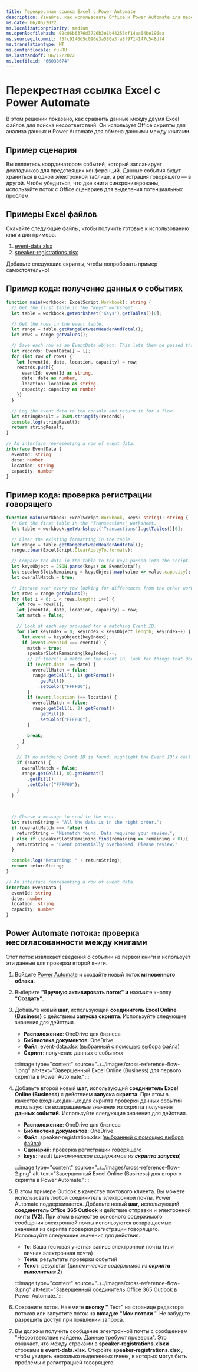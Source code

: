 ```yaml
---
title: Перекрестная ссылка Excel с Power Automate
description: Узнайте, как использовать Office и Power Automate для перекрестной ссылки и форматирования Excel файла.
ms.date: 06/06/2022
ms.localizationpriority: medium
ms.openlocfilehash: 02c06b6376d3726b3e1b44255df14aa64be196ea
ms.sourcegitcommit: f5fc9146d5c096e3a580a3fa8f9714147c548df4
ms.translationtype: MT
ms.contentlocale: ru-RU
ms.lasthandoff: 06/12/2022
ms.locfileid: "66038674"
---
```

# <a name="cross-reference-excel-files-with-power-automate"></a>Перекрестная ссылка Excel с Power Automate

В этом решении показано, как сравнить данные между двумя Excel файлов для поиска несоответствий. Он использует Office скрипты для анализа данных и Power Automate для обмена данными между книгами.

## <a name="example-scenario"></a>Пример сценария

Вы являетесь координатором событий, который запланирует докладчиков для предстоящих конференций. Данные события будут храниться в одной электронной таблице, а регистрация говорящего — в другой. Чтобы убедиться, что две книги синхронизированы, используйте поток с Office сценариев для выделения потенциальных проблем.

## <a name="sample-excel-files"></a>Примеры Excel файлов

Скачайте следующие файлы, чтобы получить готовые к использованию книги для примера.

1. <a href="event-data.xlsx">event-data.xlsx</a>
1. <a href="speaker-registrations.xlsx">speaker-registrations.xlsx</a>

Добавьте следующие скрипты, чтобы попробовать пример самостоятельно!

## <a name="sample-code-get-event-data"></a>Пример кода: получение данных о событиях

```TypeScript
function main(workbook: ExcelScript.Workbook): string {
  // Get the first table in the "Keys" worksheet.
  let table = workbook.getWorksheet('Keys').getTables()[0];

  // Get the rows in the event table.
  let range = table.getRangeBetweenHeaderAndTotal();
  let rows = range.getValues();

  // Save each row as an EventData object. This lets them be passed through Power Automate.
  let records: EventData[] = [];
  for (let row of rows) {
    let [eventId, date, location, capacity] = row;
    records.push({
      eventId: eventId as string,
      date: date as number,
      location: location as string,
      capacity: capacity as number
    })
  }

  // Log the event data to the console and return it for a flow.
  let stringResult = JSON.stringify(records);
  console.log(stringResult);
  return stringResult;
}

// An interface representing a row of event data.
interface EventData {
  eventId: string
  date: number
  location: string
  capacity: number
}
```

## <a name="sample-code-validate-speaker-registrations"></a>Пример кода: проверка регистрации говорящего

```TypeScript
function main(workbook: ExcelScript.Workbook, keys: string): string {
  // Get the first table in the "Transactions" worksheet.
  let table = workbook.getWorksheet('Transactions').getTables()[0];

  // Clear the existing formatting in the table.
  let range = table.getRangeBetweenHeaderAndTotal();
  range.clear(ExcelScript.ClearApplyTo.formats);

  // Compare the data in the table to the keys passed into the script.
  let keysObject = JSON.parse(keys) as EventData[];
  let speakerSlotsRemaining = keysObject.map(value => value.capacity);
  let overallMatch = true;

  // Iterate over every row looking for differences from the other worksheet.
  let rows = range.getValues();
  for (let i = 0; i < rows.length; i++) {
    let row = rows[i];
    let [eventId, date, location, capacity] = row;
    let match = false;

    // Look at each key provided for a matching Event ID.
    for (let keyIndex = 0; keyIndex < keysObject.length; keyIndex++) {
      let event = keysObject[keyIndex];
      if (event.eventId === eventId) {
        match = true;
        speakerSlotsRemaining[keyIndex]--;
        // If there's a match on the event ID, look for things that don't match and highlight them.
        if (event.date !== date) {
          overallMatch = false;
          range.getCell(i, 1).getFormat()
            .getFill()
            .setColor("FFFF00");
        }
        if (event.location !== location) {
          overallMatch = false;
          range.getCell(i, 2).getFormat()
            .getFill()
            .setColor("FFFF00");
        }

        break;
      }
    }

    // If no matching Event ID is found, highlight the Event ID's cell.
    if (!match) {
      overallMatch = false;
      range.getCell(i, 0).getFormat()
        .getFill()
        .setColor("FFFF00");
    }
  }

  

  // Choose a message to send to the user.
  let returnString = "All the data is in the right order.";
  if (overallMatch === false) {
    returnString = "Mismatch found. Data requires your review.";
  } else if (speakerSlotsRemaining.find(remaining => remaining < 0)){
    returnString = "Event potentially overbooked. Please review."
  }

  console.log("Returning: " + returnString);
  return returnString;
}

// An interface representing a row of event data.
interface EventData {
  eventId: string
  date: number
  location: string
  capacity: number
}
```

## <a name="power-automate-flow-check-for-inconsistencies-across-the-workbooks"></a>Power Automate потока: проверка несогласованности между книгами

Этот поток извлекает сведения о событии из первой книги и использует эти данные для проверки второй книги.

1. Войдите [Power Automate](https://flow.microsoft.com) и создайте новый поток **мгновенного облака**.
1. Выберите **"Вручную активировать поток" и** нажмите кнопку **"Создать"**.
1. Добавьте новый **шаг,** использующий **соединитель Excel Online (Business)** с действием **запуска скрипта**. Используйте следующие значения для действия.
    * **Расположение**: OneDrive для бизнеса
    * **Библиотека документов**: OneDrive
    * **Файл**: event-data.xlsx ([выбранный с помощью выбора файла](../../testing/power-automate-troubleshooting.md#select-workbooks-with-the-file-browser-control))
    * **Скрипт**: получение данных о событиях

    :::image type="content" source="../../images/cross-reference-flow-1.png" alt-text="Завершенный Excel Online (Business) для первого скрипта в Power Automate.":::

1. Добавьте второй новый **шаг,** использующий **соединитель Excel Online (Business)** с действием **запуска скрипта**. При этом в качестве входных данных для скрипта проверки данных событий используются возвращаемые значения из скрипта получения **данных событий.**  Используйте следующие значения для действия.
    * **Расположение**: OneDrive для бизнеса
    * **Библиотека документов**: OneDrive
    * **Файл**: speaker-registration.xlsx ([выбранный с помощью выбора файла](../../testing/power-automate-troubleshooting.md#select-workbooks-with-the-file-browser-control))
    * **Сценарий**: проверка регистрации говорящего
    * **keys**: result (_динамическое содержимое из **скрипта запуска**_)

    :::image type="content" source="../../images/cross-reference-flow-2.png" alt-text="Завершенный Excel Online (Business) для второго скрипта в Power Automate.":::
1. В этом примере Outlook в качестве почтового клиента. Вы можете использовать любой соединитель электронной почты, Power Automate поддерживается. Добавьте новый **шаг,** использующий **соединитель Office 365 Outlook** и действие отправки и электронной почты **(V2**). При этом в качестве основного содержимого сообщения электронной почты используются возвращаемые значения из скрипта проверки регистрации говорящего. Используйте следующие значения для действия.
    * **To**: Ваша тестовая учетная запись электронной почты (или личная электронная почта)
    * **Тема**: результаты проверки событий
    * **Текст**: результат (_динамическое содержимое из **скрипта выполнения 2**_)

    :::image type="content" source="../../images/cross-reference-flow-3.png" alt-text="Завершенный соединитель Office 365 Outlook в Power Automate.":::
1. Сохраните поток. Нажмите **кнопку "** Тест" на странице редактора потоков или запустите поток на **вкладке "Мои потоки** ". Не забудьте разрешить доступ при появлении запроса.
1. Вы должны получить сообщение электронной почты с сообщением "Несоответствие найдено. Данные требуют проверки". Это означает, что между строками в **speaker-registrations.xlsxи** строками в **event-data.xlsx.** Откройте **speaker-registrations.xlsx** , чтобы увидеть несколько выделенных ячеек, в которых могут быть проблемы с регистрацией говорящего.
